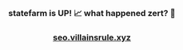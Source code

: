 <h3 align='center'>statefarm is UP! 📈 what happened zert? 🤡</h3>
<h3 align='center'><a href='https://seo.villainsrule.xyz'>seo.villainsrule.xyz</a></h3>
